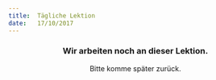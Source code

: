 ```yaml
---
title:  Tägliche Lektion
date:   17/10/2017
---
```


### <center>Wir arbeiten noch an dieser Lektion.</center>
<center>Bitte komme später zurück.</center>